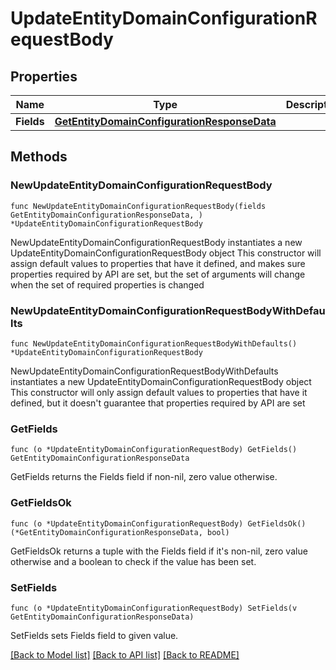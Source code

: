 # UpdateEntityDomainConfigurationRequestBody

## Properties

Name | Type | Description | Notes
------------ | ------------- | ------------- | -------------
**Fields** | [**GetEntityDomainConfigurationResponseData**](GetEntityDomainConfigurationResponseData.md) |  | 

## Methods

### NewUpdateEntityDomainConfigurationRequestBody

`func NewUpdateEntityDomainConfigurationRequestBody(fields GetEntityDomainConfigurationResponseData, ) *UpdateEntityDomainConfigurationRequestBody`

NewUpdateEntityDomainConfigurationRequestBody instantiates a new UpdateEntityDomainConfigurationRequestBody object
This constructor will assign default values to properties that have it defined,
and makes sure properties required by API are set, but the set of arguments
will change when the set of required properties is changed

### NewUpdateEntityDomainConfigurationRequestBodyWithDefaults

`func NewUpdateEntityDomainConfigurationRequestBodyWithDefaults() *UpdateEntityDomainConfigurationRequestBody`

NewUpdateEntityDomainConfigurationRequestBodyWithDefaults instantiates a new UpdateEntityDomainConfigurationRequestBody object
This constructor will only assign default values to properties that have it defined,
but it doesn't guarantee that properties required by API are set

### GetFields

`func (o *UpdateEntityDomainConfigurationRequestBody) GetFields() GetEntityDomainConfigurationResponseData`

GetFields returns the Fields field if non-nil, zero value otherwise.

### GetFieldsOk

`func (o *UpdateEntityDomainConfigurationRequestBody) GetFieldsOk() (*GetEntityDomainConfigurationResponseData, bool)`

GetFieldsOk returns a tuple with the Fields field if it's non-nil, zero value otherwise
and a boolean to check if the value has been set.

### SetFields

`func (o *UpdateEntityDomainConfigurationRequestBody) SetFields(v GetEntityDomainConfigurationResponseData)`

SetFields sets Fields field to given value.



[[Back to Model list]](../README.md#documentation-for-models) [[Back to API list]](../README.md#documentation-for-api-endpoints) [[Back to README]](../README.md)



